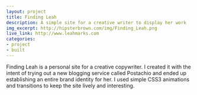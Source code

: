 ```yaml
---
layout: project
title: Finding Leah
description: A simple site for a creative writer to display her work
img_excerpt: http://hipsterbrown.com/img/Finding_Leah.png
live_link: http://www.leahmarks.com
categories:
- project
- built
---
```


Finding Leah is a personal site for a creative copywriter. I created it with the intent of trying out a new blogging service called Postachio and ended up establishing an entire brand identity for her. I used simple CSS3 animations and transitions to keep the site lively and interesting.

